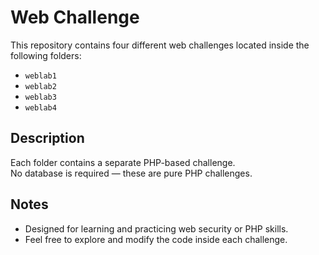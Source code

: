 # Web Challenge

This repository contains four different web challenges located inside the following folders:

- `weblab1`
- `weblab2`
- `weblab3`
- `weblab4`

## Description

Each folder contains a separate PHP-based challenge.  
No database is required — these are pure PHP challenges.  

## Notes

- Designed for learning and practicing web security or PHP skills.  
- Feel free to explore and modify the code inside each challenge.
